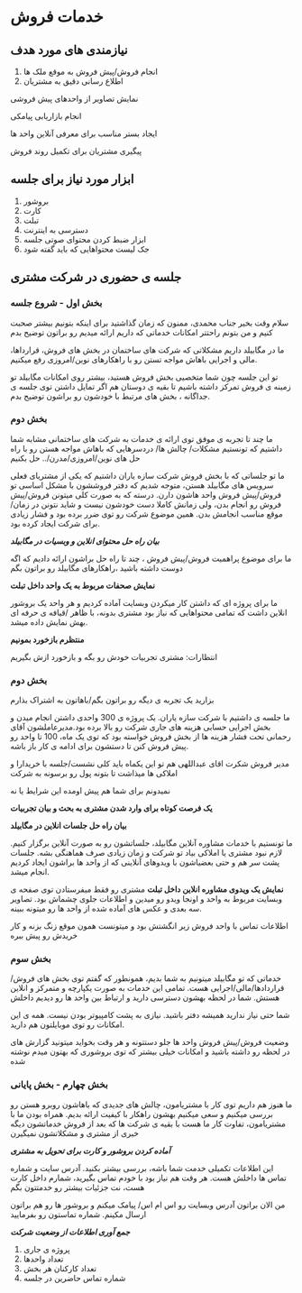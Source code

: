 # خدمات فروش

## نیازمندی های مورد هدف

1. انجام فروش/پیش فروش به موقع ملک ها
2. اطلاع رسانی دقیق به مشتریان

نمایش تصاویر از واحدهای پیش فروشی

انجام بازاریابی پیامکی

ایجاد بستر مناسب برای معرفی آنلاین واحد ها

پیگیری مشتریان برای تکمیل روند فروش

## ابزار مورد نیاز برای جلسه

1. بروشور
2. کارت
3. تبلت
4. دسترسی به اینترنت
5. ابزار ضبط کردن محتوای صوتی جلسه
6. جک لیست محتواهایی که باید گفته شود



## جلسه ی حضوری در شرکت مشتری

### بخش اول - شروع جلسه
سلام وقت بخیر جناب محمدی، ممنون که زمان گذاشتید برای اینکه بتونیم بیشتر صحبت کنیم و من بتونم راحتتر امکانات خدماتی که داریم ارائه میدیم رو براتون توضیح بدم

ما در مگابیلد داریم مشکلاتی که شرکت های ساختمان در بخش های فروش، قرارداها، مالی و اجرایی باهاش مواجه تستن رو با راهکارهای نوین/امروزی رفع میکنیم.

تو این جلسه چون شما متخصیی بخش فروش هستید، بیشتر روی امکانات مگابیلد تو زمینه ی فروش تمرکز داشته باشیم تا بقیه ی دوستان هم اگر تمایل داشتن توی جلسه ی جداگانه ، بخش های مرتبط با خودشون رو براشون توضیح بدم.

### بخش دوم

ما چند تا تجربه ی موفق توی ارائه ی خدمات به شرکت های ساختمانی مشابه شما داشتیم که تونستیم مشکلات/ چالش ها/ دردسرهایی که باهاش مواجه هستن رو با راه حل های نوین/امروزی/مدرن/.. حل بکنیم

ما تو جلساتی که با بخش فروش شرکت سازه یاران داشتیم که یکی از مشتریای فعلی سرویس های مگابیلد هستن، متوجه شدیم که دفتر فروششون با مشکل اساسی تو فروش/پیش فروش واحد هاشون دارن.
درسته که به صورت کلی میتونن فروش/پیش فروش رو انجام بدن، ولی زمانش کاملا دست خودشون نیست و شاید نتونن در زمان/موقع مناسب انجامش بدن. همین موضوع شرکت رو توی ضرر برده بود و فشار زیادی برای شرکت ایجاد کرده بود.


***بیان راه حل محتوای انلاین و وبسیات در مگابیلد***

ما برای موضوع پراهمیت فروش/پیش فروش ، چند تا راه حل براشون ارائه دادیم که اگه دوست داشته باشید ،راهکارهای مگابیلد رو براتون بگم

**نمایش صحفات مربوط به یک واحد داخل تبلت**

ما برای پروژه ای که داشتن کار میکردن وبسایت آماده کردیم و هر واحد یک بروشور انلاین داشت که تمامی محتواهایی که نیاز بود مشتری بدونه، با ظاهر /قیافه ی حرفه ای بهش نمایش داده میشد.



**منتظرم بازخورد بمونیم**

انتظارات: مشتری تجربیات خودش رو بگه و بازخورد ازش بگیریم 

### بخش دوم

بزارید یک تجربه ی دیگه رو براتون بگم/باهاتون به اشتراک بذارم

ما جلسه ی داشتیم با شرکت سازه یاران. یک پروژه ی 300 واحدی داشتن انجام میدن و بخش اجرایی حسابی هزینه های جاری شرکت رو بالا برده بود.مدیرعاملشون آقای رحمانی تحت فشار هزینه ها از بخش فروش خواسته بود که توی یک ماه، 100 تا واحد رو پیش فروش کنن تا دستشون برای ادامه ی کار باز باشه.

مدیر فروش شکرت اقای عبداللهی هم تو این یکماه باید کلی نشست/جلسه با خریدارا و املاکی ها میذاشت تا بتونه پول رو برسونه به شرکت

نمیدونم برای شما هم پیش اومده این شرایط یا نه

**یک فرصت کوتاه برای وارد شدن مشتری به بحث و بیان تجربیات**

**بیان راه حل جلسات انلاین در مگابیلد**

ما تونستیم با خدمات مشاوره آنلاین مگابیلد، جلساتشون رو به صورت آنلاین برگزار کنیم. لازم نبود مشتری یا املاکی بیاد تو شرکت و زمان زیادی صرف هماهنگی بشه. جلسات پشت سر هم و حتی بعضیاشون با ویدوهای آنلاینی که از واحد ها براشون ایجاد کردیم انجام میشد. 

**نمایش یک ویدوی مشاوره انلاین داخل تبلت**
مشتری رو فقط میفرستادن توی صفحه ی وبسایت مربوط به واحد و اونجا ویدو رو میدین و اطلاعات جلوی چشماش بود. تصاویر سه بعدی و عکس های آماده شده از واحد ها رو میتونه ببینه.

اطلاعات تماس با واحد فروش زیر انگشتش بود و میتونست همون موقع زنگ بزنه و کار خریدش رو پیش ببره

### بخش سوم

خدماتی که تو مگابیلد میتونیم به شما بدیم، همونطور که گفتم توی بخش های فروش/قراردادها/مالی/اجرایی هست. تمامی این خدمات به صورت یکپارچه و متمرکز و انلاین هستش. شما در لحظه بهشون دسترسی دارید و ارتباط بین واحد ها رو دیدیم داخلش

شما حتی نیاز ندارید همیشه دفتر باشید. نیازی به پشت کامپیوتر بودن نیست. همه ی این امکانات رو توی موبایلتون هم دارید.

وضعیت فروش/پیش فروش واحد ها جلو دستتونه و هر وقت بخواید میتونید گزارش های در لحظه رو داشته باشید و امکانات خیلی بیشتر که توی بروشوری که بهتون میدم نوشته شده

### بخش چهارم - بخش پایانی

ما هنوز هم داریم توی کار با مشتریامون، چالش های جدیدی که باهاشون روبرو هستن رو بررسی میکنیم و سعی میکنیم بهشون راهکار با کیفیت ارائه بدیم. همراه بودن ما با مشتریامون، تفاوت کار ما هست با بقیه ی شرکت ها که بعد از فروش خدماتشون دیگه خبری از مشتری و مشکلاتشون نمیگیرن

***آماده کردن بروشور و کارت برای تحویل به مشتری***

این اطلاعات تکمیلی خدمت شما باشه، بررسی بیشتر بکنید. آدرس سایت و شماره تماس ها داخلش هست. هر وقت هم نیاز بود با خودم تماس بگیرید، شمارم داخل کارت هست، نت جزئیات بیشتر رو خدمتتون بگم

من الان براتون آدرس وبسایت رو اس ام اس/ پیامک میکنم و بروشور ها رو هم براتون ارسال مکینم. شماره تماستون رو بفرمایید



***جمع آوری اطلاعات از وضعیت شرکت***
1. پروژه ی جاری
2. تعداد واحدها
3. تعداد کارکنان هر بخش
4. شماره تماس حاضرین در جلسه